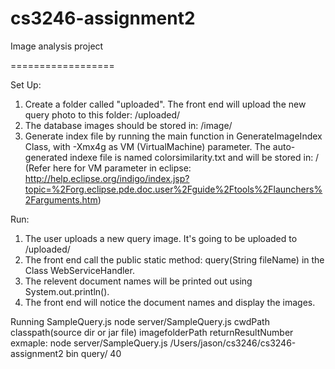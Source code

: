 cs3246-assignment2
==================

Image analysis project

==================

Set Up:

1. Create a folder called "uploaded". The front end will upload the new query photo to this folder: /uploaded/
2. The database images should be stored in: /image/
3. Generate index file by running the main function in GenerateImageIndex Class, with -Xmx4g as VM (VirtualMachine) parameter. The auto-generated indexe file is named colorsimilarity.txt and will be stored in: / (Refer here for VM parameter in eclipse: http://help.eclipse.org/indigo/index.jsp?topic=%2Forg.eclipse.pde.doc.user%2Fguide%2Ftools%2Flaunchers%2Farguments.htm)

Run: 

1. The user uploads a new query image. It's going to be uploaded to /uploaded/
2. The front end call the public static method: query(String fileName) in the Class WebServiceHandler.
3. The relevent document names will be printed out using System.out.println().
4. The front end will notice the document names and display the images.


Running SampleQuery.js
node server/SampleQuery.js cwdPath classpath(source dir or jar file) imagefolderPath returnResultNumber
exmaple:
node server/SampleQuery.js /Users/jason/cs3246/cs3246-assignment2 bin query/ 40